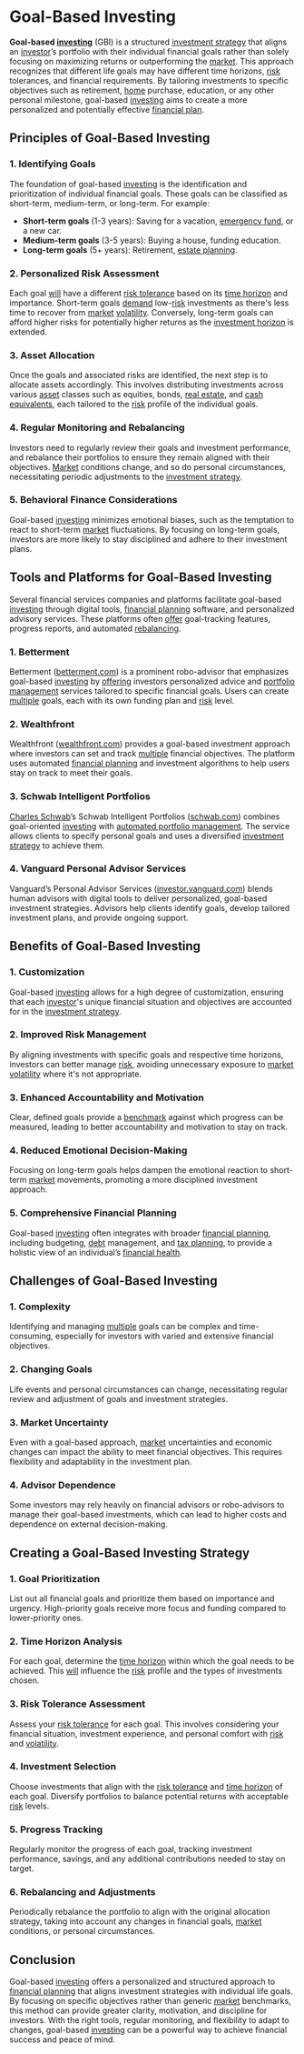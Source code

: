 # Goal-Based Investing

**Goal-based [investing](../i/investing.md)** (GBI) is a structured [investment strategy](../i/investment_strategy.md) that aligns an [investor](../i/investor.md)’s portfolio with their individual financial goals rather than solely focusing on maximizing returns or outperforming the [market](../m/market.md). This approach recognizes that different life goals may have different time horizons, [risk](../r/risk.md) tolerances, and financial requirements. By tailoring investments to specific objectives such as retirement, [home](../h/home.md) purchase, education, or any other personal milestone, goal-based [investing](../i/investing.md) aims to create a more personalized and potentially effective [financial plan](../f/financial_plan.md).

## Principles of Goal-Based Investing

### 1. Identifying Goals
The foundation of goal-based [investing](../i/investing.md) is the identification and prioritization of individual financial goals. These goals can be classified as short-term, medium-term, or long-term. For example:
- **Short-term goals** (1-3 years): Saving for a vacation, [emergency fund](../e/emergency_fund.md), or a new car.
- **Medium-term goals** (3-5 years): Buying a house, funding education.
- **Long-term goals** (5+ years): Retirement, [estate planning](../e/estate_planning.md).

### 2. Personalized Risk Assessment
Each goal [will](../w/will.md) have a different [risk tolerance](../r/risk_tolerance.md) based on its [time horizon](../t/time_horizon.md) and importance. Short-term goals [demand](../d/demand.md) low-[risk](../r/risk.md) investments as there's less time to recover from [market](../m/market.md) [volatility](../v/volatility.md). Conversely, long-term goals can afford higher risks for potentially higher returns as the [investment horizon](../i/investment_horizon.md) is extended.

### 3. Asset Allocation
Once the goals and associated risks are identified, the next step is to allocate assets accordingly. This involves distributing investments across various [asset](../a/asset.md) classes such as equities, bonds, [real estate](../r/real_estate.md), and [cash equivalents](../c/cash_equivalents.md), each tailored to the [risk](../r/risk.md) profile of the individual goals.

### 4. Regular Monitoring and Rebalancing
Investors need to regularly review their goals and investment performance, and rebalance their portfolios to ensure they remain aligned with their objectives. [Market](../m/market.md) conditions change, and so do personal circumstances, necessitating periodic adjustments to the [investment strategy](../i/investment_strategy.md).

### 5. Behavioral Finance Considerations
Goal-based [investing](../i/investing.md) minimizes emotional biases, such as the temptation to react to short-term [market](../m/market.md) fluctuations. By focusing on long-term goals, investors are more likely to stay disciplined and adhere to their investment plans.

## Tools and Platforms for Goal-Based Investing

Several financial services companies and platforms facilitate goal-based [investing](../i/investing.md) through digital tools, [financial planning](../f/financial_planning.md) software, and personalized advisory services. These platforms often [offer](../o/offer.md) goal-tracking features, progress reports, and automated [rebalancing](../r/rebalancing.md).

### 1. Betterment
Betterment ([betterment.com](https://www.betterment.com)) is a prominent robo-advisor that emphasizes goal-based [investing](../i/investing.md) by [offering](../o/offering.md) investors personalized advice and [portfolio management](../p/par.md) services tailored to specific financial goals. Users can create [multiple](../m/multiple.md) goals, each with its own funding plan and [risk](../r/risk.md) level.

### 2. Wealthfront
Wealthfront ([wealthfront.com](https://www.wealthfront.com)) provides a goal-based investment approach where investors can set and track [multiple](../m/multiple.md) financial objectives. The platform uses automated [financial planning](../f/financial_planning.md) and investment algorithms to help users stay on track to meet their goals.

### 3. Schwab Intelligent Portfolios
[Charles Schwab](../c/charles_schwab.md)’s Schwab Intelligent Portfolios ([schwab.com](https://www.schwab.com)) combines goal-oriented [investing](../i/investing.md) with [automated portfolio management](../a/automated_portfolio_management.md). The service allows clients to specify personal goals and uses a diversified [investment strategy](../i/investment_strategy.md) to achieve them.

### 4. Vanguard Personal Advisor Services
Vanguard’s Personal Advisor Services ([investor.vanguard.com](https://investor.vanguard.com)) blends human advisors with digital tools to deliver personalized, goal-based investment strategies. Advisors help clients identify goals, develop tailored investment plans, and provide ongoing support.

## Benefits of Goal-Based Investing

### 1. Customization
Goal-based [investing](../i/investing.md) allows for a high degree of customization, ensuring that each [investor](../i/investor.md)'s unique financial situation and objectives are accounted for in the [investment strategy](../i/investment_strategy.md).

### 2. Improved Risk Management
By aligning investments with specific goals and respective time horizons, investors can better manage [risk](../r/risk.md), avoiding unnecessary exposure to [market](../m/market.md) [volatility](../v/volatility.md) where it's not appropriate.

### 3. Enhanced Accountability and Motivation
Clear, defined goals provide a [benchmark](../b/benchmark.md) against which progress can be measured, leading to better accountability and motivation to stay on track.

### 4. Reduced Emotional Decision-Making
Focusing on long-term goals helps dampen the emotional reaction to short-term [market](../m/market.md) movements, promoting a more disciplined investment approach.

### 5. Comprehensive Financial Planning
Goal-based [investing](../i/investing.md) often integrates with broader [financial planning](../f/financial_planning.md), including budgeting, [debt](../d/debt.md) management, and [tax planning](../t/tax_planning.md), to provide a holistic view of an individual’s [financial health](../f/financial_health.md).

## Challenges of Goal-Based Investing

### 1. Complexity
Identifying and managing [multiple](../m/multiple.md) goals can be complex and time-consuming, especially for investors with varied and extensive financial objectives.

### 2. Changing Goals
Life events and personal circumstances can change, necessitating regular review and adjustment of goals and investment strategies.

### 3. Market Uncertainty
Even with a goal-based approach, [market](../m/market.md) uncertainties and economic changes can impact the ability to meet financial objectives. This requires flexibility and adaptability in the investment plan.

### 4. Advisor Dependence
Some investors may rely heavily on financial advisors or robo-advisors to manage their goal-based investments, which can lead to higher costs and dependence on external decision-making.

## Creating a Goal-Based Investing Strategy

### 1. Goal Prioritization
List out all financial goals and prioritize them based on importance and urgency. High-priority goals receive more focus and funding compared to lower-priority ones.

### 2. Time Horizon Analysis
For each goal, determine the [time horizon](../t/time_horizon.md) within which the goal needs to be achieved. This [will](../w/will.md) influence the [risk](../r/risk.md) profile and the types of investments chosen.

### 3. Risk Tolerance Assessment
Assess your [risk tolerance](../r/risk_tolerance.md) for each goal. This involves considering your financial situation, investment experience, and personal comfort with [risk](../r/risk.md) and [volatility](../v/volatility.md).

### 4. Investment Selection
Choose investments that align with the [risk tolerance](../r/risk_tolerance.md) and [time horizon](../t/time_horizon.md) of each goal. Diversify portfolios to balance potential returns with acceptable [risk](../r/risk.md) levels.

### 5. Progress Tracking
Regularly monitor the progress of each goal, tracking investment performance, savings, and any additional contributions needed to stay on target.

### 6. Rebalancing and Adjustments
Periodically rebalance the portfolio to align with the original allocation strategy, taking into account any changes in financial goals, [market](../m/market.md) conditions, or personal circumstances.

## Conclusion

Goal-based [investing](../i/investing.md) offers a personalized and structured approach to [financial planning](../f/financial_planning.md) that aligns investment strategies with individual life goals. By focusing on specific objectives rather than generic [market](../m/market.md) benchmarks, this method can provide greater clarity, motivation, and discipline for investors. With the right tools, regular monitoring, and flexibility to adapt to changes, goal-based [investing](../i/investing.md) can be a powerful way to achieve financial success and peace of mind.